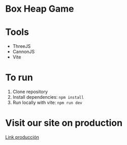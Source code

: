 # Box Heap Game


# Tools
- ThreeJS
- CannonJS
- Vite

# To run
1. Clone repository
2. Install dependencies: `npm install`
3. Run locally with vite: `npm run dev`

# Visit our site on production
[Link producción](https://box-heap-inky.vercel.app/)

